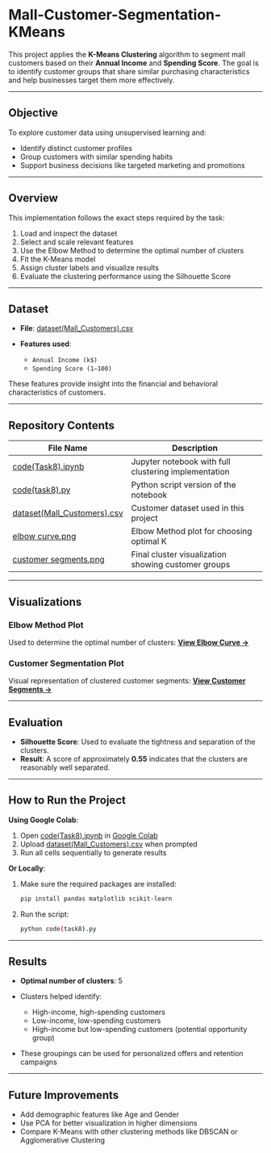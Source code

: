# Mall-Customer-Segmentation-KMeans


This project applies the **K-Means Clustering** algorithm to segment mall customers based on their **Annual Income** and **Spending Score**. The goal is to identify customer groups that share similar purchasing characteristics and help businesses target them more effectively.

---

## Objective

To explore customer data using unsupervised learning and:

* Identify distinct customer profiles
* Group customers with similar spending habits
* Support business decisions like targeted marketing and promotions

---

## Overview

This implementation follows the exact steps required by the task:

1. Load and inspect the dataset
2. Select and scale relevant features
3. Use the Elbow Method to determine the optimal number of clusters
4. Fit the K-Means model
5. Assign cluster labels and visualize results
6. Evaluate the clustering performance using the Silhouette Score

---

## Dataset

* **File**: [dataset(Mall\_Customers).csv](dataset%28Mall_Customers%29.csv)
* **Features used**:

  * `Annual Income (k$)`
  * `Spending Score (1–100)`

These features provide insight into the financial and behavioral characteristics of customers.

---

## Repository Contents

| File Name                                                       | Description                                          |
| --------------------------------------------------------------- | ---------------------------------------------------- |
| [code(Task8).ipynb](code%28Task8%29.ipynb)                      | Jupyter notebook with full clustering implementation |
| [code(task8).py](code%28task8%29.py)                            | Python script version of the notebook                |
| [dataset(Mall\_Customers).csv](dataset%28Mall_Customers%29.csv) | Customer dataset used in this project                |
| [elbow curve.png](elbow%20curve.png)                            | Elbow Method plot for choosing optimal K             |
| [customer segments.png](customer%20segments.png)                | Final cluster visualization showing customer groups  |

---

## Visualizations

### Elbow Method Plot

Used to determine the optimal number of clusters:
[**View Elbow Curve →**](elbow%20curve.png)

### Customer Segmentation Plot

Visual representation of clustered customer segments:
[**View Customer Segments →**](customer%20segments.png)

---

## Evaluation

* **Silhouette Score**: Used to evaluate the tightness and separation of the clusters.
* **Result**: A score of approximately **0.55** indicates that the clusters are reasonably well separated.

---

## How to Run the Project

**Using Google Colab**:

1. Open [code(Task8).ipynb](code%28Task8%29.ipynb) in [Google Colab](https://colab.research.google.com/)
2. Upload [dataset(Mall\_Customers).csv](dataset%28Mall_Customers%29.csv) when prompted
3. Run all cells sequentially to generate results

**Or Locally**:

1. Make sure the required packages are installed:

   ```bash
   pip install pandas matplotlib scikit-learn
   ```
2. Run the script:

   ```bash
   python code(task8).py
   ```

---

## Results

* **Optimal number of clusters**: 5
* Clusters helped identify:

  * High-income, high-spending customers
  * Low-income, low-spending customers
  * High-income but low-spending customers (potential opportunity group)
* These groupings can be used for personalized offers and retention campaigns

---

## Future Improvements

* Add demographic features like Age and Gender
* Use PCA for better visualization in higher dimensions
* Compare K-Means with other clustering methods like DBSCAN or Agglomerative Clustering

